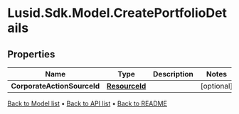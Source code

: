 # Lusid.Sdk.Model.CreatePortfolioDetails

## Properties

Name | Type | Description | Notes
------------ | ------------- | ------------- | -------------
**CorporateActionSourceId** | [**ResourceId**](ResourceId.md) |  | [optional] 

[Back to Model list](../README.md#documentation-for-models) &#8226; [Back to API list](../README.md#documentation-for-api-endpoints) &#8226; [Back to README](../README.md)


